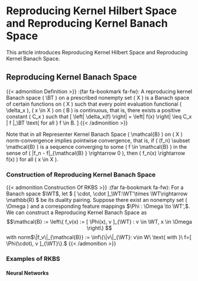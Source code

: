 # Reproducing Kernel Hilbert Space and Reproducing Kernel Banach Space


This article introduces Reproducing Kernel Hilbert Space and Reproducing Kernel Banach Space.

## Reproducing Kernel Banach Space

{{< admonition Definition >}}
:(far fa-bookmark fa-fw): A reproducing kernel Banach space \( \BT \) on a prescribed nonempty set \( X \) is a Banach space of certain functions on \( X \) such that every point evaluation functional \( \delta_x \), \( x \in X \) on \( B \) is continuous, that is, there exists a positive constant \( C_x \) such that
\[ \left| \delta_x(f) \right| = \left| f(x) \right| \leq C_x \| f \|_\BT \text{ for all } f \in B. \]
{{< /admonition >}}


Note that in all Representer Kernel Banach Space \( \mathcal{B} \) on \( X \) norm-convergence implies pointwise convergence, that is, if \( (f_n) \subset \mathcal{B}  \) is a sequence converging to some \( f \in \mathcal{B}  \) in the sense of \( \|f_n - f\|_{\mathcal{B} } \rightarrow 0 \), then \( f_n(x) \rightarrow f(x) \) for all \( x \in X \).

### Construction of Reproducing Kernel Banach Space

{{< admonition Construction Of RKBS >}}
:(far fa-bookmark fa-fw): For a Banach space $\WT$, let $ [ \cdot, \cdot ]_\WT:\WT'\times \WT\rightarrow \mathbb{R} $ be its duality pairing. Suppose there exist an nonempty set \( \Omega \) and a corresponding feature mappings $\Phi : \Omega \to \WT',$.  We can  construct a Reproducing Kernel Banach Space as $$\mathcal{B} := \left\{ f_v(x) := [ \Phi(x), v ]_{\WT} : v \in \WT, x \in \Omega \right\}  $$
with norm$\|f_v\|_{\mathcal{B}} := \inf\{\|v\|_{\WT}: v\in W\ \text{ with }\ f=[ \Phi(\cdot), v ]_{\WT}\}.$
{{< /admonition >}}



### Examples of RKBS

#### Neural Networks

